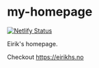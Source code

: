 # my-homepage

[![Netlify Status](https://api.netlify.com/api/v1/badges/121f2faf-55fb-44b2-8943-ff0119c1bfbb/deploy-status)](https://app.netlify.com/sites/stoic-kare-79d95e/deploys)

Eirik's homepage.


Checkout https://eirikhs.no
